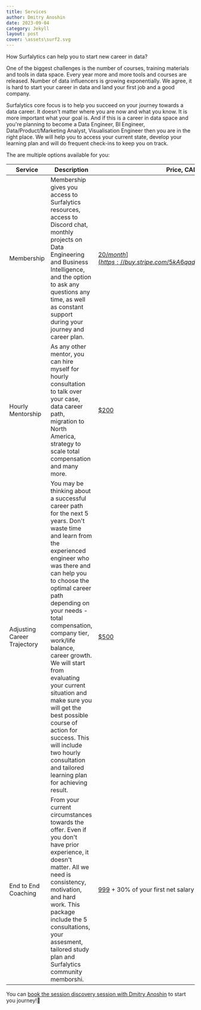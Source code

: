 ```yaml
---
title: Services
author: Dmitry Anoshin
date: 2023-09-04
category: Jekyll
layout: post
cover: \assets\surf2.svg
---
```


How Surfalytics can help you to start new career in data? 

One of the biggest challenges is the number of courses, training materials and tools in data space. Every year more and more tools and courses are released. Number of data influencers is growing exponentially. We agree, it is hard to start your career in data and land your first job and a good company.

Surfalytics core focus is to help you succeed on your journey towards a data career. It doesn't matter where you are now and what you know. It is more important what your goal is. And if this is a career in data space and you're planning to become a Data Engineer, BI Engineer, Data/Product/Marketing Analyst, Visualisation Engineer then you are in the right place. We will help you to access your current state, develop your learning plan and will do frequent check-ins to keep you on track. 

The are multiple options available for you:


| Service                    | Description                                                                                                                                                                                                                                                                                                                                                                                                                                                                                                                                                                                                                                                         | Price, CAD$         |
|----------------------------|---------------------------------------------------------------------------------------------------------------------------------------------------------------------------------------------------------------------------------------------------------------------------------------------------------------------------------------------------------------------------------------------------------------------------------------------------------------------------------------------------------------------------------------------------------------------------------------------------------------------------------------------------------------------|---------------------|
| Membership                 | Membership gives you access to Surfalytics resources, access to Discord chat, monthly projects on Data Engineering and Business Intelligence, and the option to ask any questions any time, as well as constant support during your journey and career plan.                                                                                                                                                                                                                                                                                                                                                                                                           | [$20/month](https://buy.stripe.com/5kA6qadPq1Yrglq289) or [$180/year](https://buy.stripe.com/cN23dYfXy1Yrb16fZ0)          |
| Hourly Mentorship          | As any other mentor, you can hire myself for hourly consultation to talk over your case, data career path, migration to North America, strategy to scale total compensation and many more.                                                                                                                                                                                                                                                                                                                                                                                                                                                                           | [$200](https://calendly.com/surfalytics/surfalytics-intro-consultation)                 |
| Adjusting Career Trajectory| You may be thinking about a successful career path for the next 5 years. Don't waste time and learn from the experienced engineer who was there and can help you to choose the optimal career path depending on your needs - total compensation, company tier, work/life balance, career growth. We will start from evaluating your current situation and make sure you will get the best possible course of action for success.  This will include two hourly consultation and tailored learning plan for achieving result.                                                                                                                                                                                                 | [$500](https://buy.stripe.com/aEU8yih1C5aD8SYfZ1)                 |
| End to End Coaching        | From your current circumstances towards the offer. Even if you don't have prior experience, it doesn't matter. All we need is consistency, motivation, and hard work. This package include the 5 consultations, your assesment, tailored study plan and Surfalytics community memborshi.                                                                                                                                                                                                                                                                                                                                                                                                                                                                 | [999](https://buy.stripe.com/4gweWG26I1YrfhmeUY) + 30% of your first net salary |
                                                                                                                                                                                                                                                                                                                           

You can [book the session discovery session with Dmitry Anoshin](https://calendly.com/surfalytics/surfalytics-intro-consultation) to start you journey!🚀
